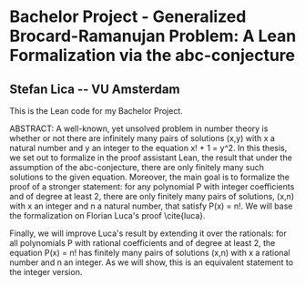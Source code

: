 # Bachelor Project - Generalized Brocard-Ramanujan Problem: A Lean Formalization via the abc-conjecture 
## Stefan Lica -- VU Amsterdam

This is the Lean code for my Bachelor Project.

ABSTRACT:
A well-known, yet unsolved problem in number theory is whether or not there are infinitely many pairs of solutions (x,y) with x a natural number and y an integer to the equation x! + 1 = y^2. In this thesis, we set out to formalize in the proof assistant Lean, the result that under the assumption of the abc-conjecture, there are only finitely many such solutions to the given equation. Moreover, the main goal is to formalize the proof of a stronger statement: for any polynomial P with integer coefficients and of degree at least 2, there are only finitely many pairs of solutions, (x,n) with x an integer and n a natural number, that satisfy P(x) = n!. We will base the formalization on Florian Luca's proof \cite{luca}.

Finally, we will improve Luca's result by extending it over the rationals: for all polynomials P with rational coefficients and of degree at least 2, the equation P(x) = n! has finitely many pairs of solutions (x,n) with x a rational number and n an integer. As we will show, this is an equivalent statement to the integer version.
